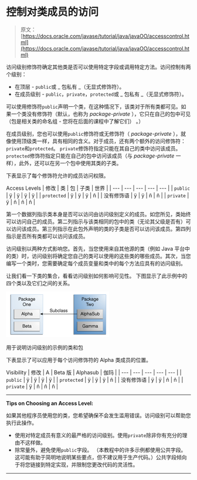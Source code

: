 # 控制对类成员的访问

> 原文： [https://docs.oracle.com/javase/tutorial/java/javaOO/accesscontrol.html](https://docs.oracle.com/javase/tutorial/java/javaOO/accesscontrol.html)

访问级别修饰符确定其他类是否可以使用特定字段或调用特定方法。访问控制有两个级别：

*   在顶层 - `public`或 _ 包私有 _（无显式修饰符）。
*   在成员级别 - `public`，`private`，`protected`或 _ 包私有 _（无显式修饰符）。

可以使用修饰符`public`声明一个类，在这种情况下，该类对于所有类都可见。如果一个类没有修饰符（默认，也称为 _package-private_ ），它只在自己的包中可见（包是相关类的命名组 - 您将在后面的课程中了解它们） 。）

在成员级别，您也可以使用`public`修饰符或无修饰符（ _package-private_ ），就像使用顶级类一样，具有相同的含义。对于成员，还有两个额外的访问修饰符：`private`和`protected`。 `private`修饰符指定只能在其自己的类中访问该成员。 `protected`修饰符指定只能在自己的包中访问该成员（与 _package-private_ 一样），此外，还可以在另一个包中使用其类的子类。

下表显示了每个修饰符允许的成员访问权限。

Access Levels
| 修改 | 类 | 包 | 子类 | 世界 |
| --- | --- | --- | --- | --- |
| `public` | ÿ | ÿ | ÿ | ÿ |
| `protected` | ÿ | ÿ | ÿ | ñ |
| 没有修饰语 | ÿ | ÿ | ñ | ñ |
| `private` | ÿ | ñ | ñ | ñ |

第一个数据列指示类本身是否可以访问由访问级别定义的成员。如您所见，类始终可以访问自己的成员。第二列指示与该类相同的包中的类（无论其父级是否有）可以访问该成员。第三列指示在此包外声明的类的子类是否可以访问该成员。第四列指示是否所有类都可以访问该成员。

访问级别以两种方式影响您。首先，当您使用来自其他源的类（例如 Java 平台中的类）时，访问级别将确定您自己的类可以使用的这些类的哪些成员。其次，当您编写一个类时，您需要确定每个成员变量和类中的每个方法应具有的访问级别。

让我们看一下类的集合，看看访问级别如何影响可见性。 下图显示了此示例中的四个类以及它们之间的关系。

![Classes and Packages of the Example Used to Illustrate Access Levels](img/988f082815b7a887bbc725a96dc6ea07.jpg)

用于说明访问级别的示例的类和包



下表显示了可以应用于每个访问修饰符的 Alpha 类成员的位置。

Visibility
| 修改 | Α | Beta 版 | Alphasub | 伽玛 |
| --- | --- | --- | --- | --- |
| `public` | ÿ | ÿ | ÿ | ÿ |
| `protected` | ÿ | ÿ | ÿ | ñ |
| 没有修饰语 | ÿ | ÿ | ñ | ñ |
| `private` | ÿ | ñ | ñ | ñ |

* * *

**Tips on Choosing an Access Level:** 

如果其他程序员使用您的类，您希望确保不会发生滥用错误。访问级别可以帮助您执行此操作。

*   使用对特定成员有意义的最严格的访问级别。使用`private`除非你有充分的理由不这样做。
*   除常量外，避免使用`public`字段。 （本教程中的许多示例都使用公共字段。这可能有助于简明地说明某些要点，但不建议用于生产代码。）公共字段倾向于将您链接到特定实现，并限制您更改代码的灵活性。

* * *